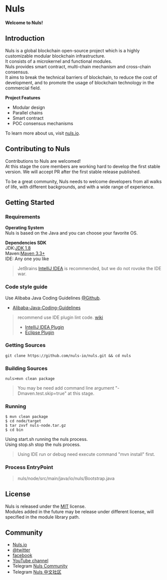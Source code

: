 # Nuls

**Welcome to Nuls!**

## Introduction

Nuls is a global blockchain open-source project which is a highly customizable modular blockchain infrastructure.  
It consists of a microkernel and functional modules.  
Nuls provides smart contract, multi-chain mechanism and cross-chain consensus.  
It aims to break the technical barriers of blockchain, to reduce the cost of development, and to promote the usage of blockchain technology in the commercial field.

**Project Features**

- Modular design  
- Parallel chains  
- Smart contract  
- POC consensus mechanisms

To learn more about us, visit [nuls.io](https://nuls.io/).

## Contributing to Nuls

Contributions to Nuls are welcomed!  
At this stage the core members are working hard to develop the first stable version.
We will accept PR after the first stable release published.

To be a great community, Nuls needs to welcome developers from all walks of life, with different backgrounds, and with a wide range of experience.

## Getting Started

### Requirements

**Operating System**  
Nuls is based on the Java and you can choose your favorite OS.  

**Dependencies SDK**  
JDK:[JDK 1.8](http://www.oracle.com/technetwork/java/javase/downloads/index.html)  
Maven:[Maven 3.3+](http://maven.apache.org/download.cgi)  
IDE: Any one you  like
> JetBrains [IntelliJ IDEA](https://www.jetbrains.com/idea/) is recommended, but we do not rovoke the IDE war.


### Code style guide
Use Alibaba Java Coding Guidelines [@Github](https://github.com/alibaba/p3c).  
* [Alibaba-Java-Coding-Guidelines](https://alibaba.github.io/Alibaba-Java-Coding-Guidelines/)  
> recommend use IDE plugin lint code. [wiki](https://github.com/alibaba/p3c/wiki)
> * [IntelliJ IDEA Plugin](https://github.com/alibaba/p3c/tree/master/idea-plugin)
> * [Eclipse Plugin](https://github.com/alibaba/p3c/tree/master/eclipse-plugin)

### Getting Sources

```shell
git clone https://github.com/nuls-io/nuls.git && cd nuls
```

### Building Sources

```shell
nuls>mvn clean package
```
> You may be need add command line argument "-Dmaven.test.skip=true" at this stage.

### Running

```shell
$ mvn clean package
$ cd node/target
$ tar zxvf nuls-node.tar.gz
$ cd bin
```
Using start.sh running the nuls process.  
Using stop.sh stop the nuls process.

> Using IDE run or debug need execute command "mvn install" first.

### Process EntryPoint

> nuls/node/src/main/java/io/nuls/Bootstrap.java

## License

Nuls is released under the [MIT](http://opensource.org/licenses/MIT) license.  
Modules added in the future may be release under different license, will specified in the module library path.

## Community
* [Nuls.io](https://nuls.io/)
* [@twitter](https://twitter.com/nulsservice)  
* [facebook](https://www.facebook.com/nulscommunity/)
* [YouTube channel ](https://www.youtube.com/channel/UC8FkLeF4QW6Undm4B3InN1Q?view_as=subscriber)
* Telegram [Nuls Community](https://t.me/Nulsio)
* Telegram [Nuls 中文社区](https://t.me/Nulscn)
